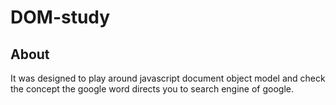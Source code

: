 # DOM-study

## About
 It was designed to play around javascript document object model and check the concept
the google word directs you to search engine of google.


